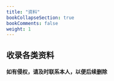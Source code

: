 ```yaml
---
title: "资料"
bookCollapseSection: true
bookComments: false
weight: 1
---
```


## 收录各类资料

#### 如有侵权，请及时联系本人，以便后续删除